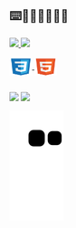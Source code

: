 ## ⌨️👩🏻‍💻👩🏻‍💻

<div>
  <a href="https://github.com/KaremSouza12">
  <img height="180em" src="https://github-readme-stats.vercel.app/api?username=KaremSouza12&show_icons=true&theme=dark&include_all_commits=true&count_private=true"/>
  <img height="180em" src="https://github-readme-stats.vercel.app/api/top-langs/?username=KaremSouza12&layout=compact&langs_count=7&theme=dark"/>
</div>

<div style="display: inline_block"><br>
<!-- <img align="center" alt="Karem-Js" height="30" width="40" src="https://raw.githubusercontent.com/devicons/devicon/master/icons/javascript/javascript-plain.svg">
  <img align="center" alt="Karem-HTML" height="30" width="40" src="https://raw.githubusercontent.com/devicons/devicon/master/icons/html5/html5-original.svg">
  <img align="center" alt="Karem-CSS" height="30" width="40" src="https://raw.githubusercontent.com/devicons/devicon/master/icons/css3/css3-original.svg">
  <img align="center" alt="Karem-Vue" height="30" width="40" src="https://icongr.am/devicon/vuejs-original.svg?size=96&color=currentColor">     
  <img  align="center" alt="Karem-Php" height="70" width="40" src="https://cdn.jsdelivr.net/gh/devicons/devicon/icons/php/php-original.svg" />
  <img align="center" alt="Karem-Laravel" height="30" width="40" src="https://cdn.jsdelivr.net/gh/devicons/devicon/icons/laravel/laravel-plain.svg" /> -->
<!--   <img align="center" alt="Karem-Laravel" height="30" width="40" src="https://cdn.jsdelivr.net/gh/devicons/devicon/icons/dart/dart-original.svg" />
  <img align="center" alt="Karem-Laravel" height="30" width="40" src="https://cdn.jsdelivr.net/gh/devicons/devicon/icons/flutter/flutter-original.svg" />      -->
  <img align="center" alt="Karem-CSS" height="30" width="40" src="https://raw.githubusercontent.com/devicons/devicon/master/icons/css3/css3-original.svg">
  <img align="center" alt="Karem-HTML" height="30" width="40" src="https://raw.githubusercontent.com/devicons/devicon/master/icons/html5/html5-original.svg">
</div>

##

<div> 

  <a href = "mailto:fulldevelop340@gmail.com"><img src="https://img.shields.io/badge/-Gmail-%23333?style=for-the-badge&logo=gmail&logoColor=white" target="_blank"></a>
  <a href="linkedin.com/in/karem-cristine-de-souza-dos-santos-824b42140" target="_blank"><img src="https://img.shields.io/badge/-LinkedIn-%230077B5?style=for-the-badge&logo=linkedin&logoColor=white" target="_blank"></a> 
 
  ![Snake animation](https://github.com/KaremSouza12/KaremSouza12/blob/output/github-contribution-grid-snake.svg)
 
</div>
